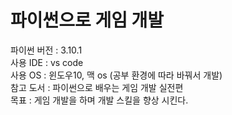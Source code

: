 # 파이썬으로 게임 개발  
파이썬 버전 : 3.10.1  
사용 IDE : vs code  
사용 OS : 윈도우10, 맥 os (공부 환경에 따라 바꿔서 개발)  
참고 도서 : 파이썬으로 배우는 게임 개발 실전편   
목표 : 게임 개발을 하며 개발 스킬을 향상 시킨다.  